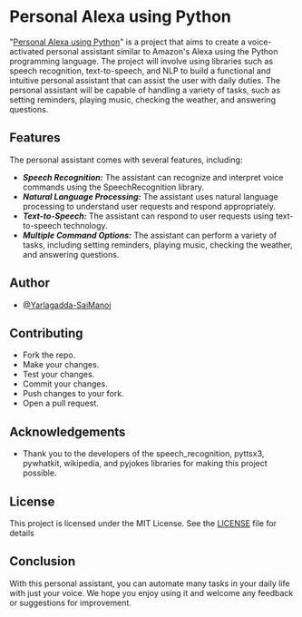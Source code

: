 
# Personal Alexa using Python

"[Personal Alexa using Python](https://github.com/Yarlagadda-saimanoj/Personal-Alexa-using-Python)" is a project that aims to create a voice-activated personal assistant similar to Amazon's Alexa using the Python programming language. The project will involve using libraries such as speech recognition, text-to-speech, and NLP to build a functional and intuitive personal assistant that can assist the user with daily duties. The personal assistant will be capable of handling a variety of tasks, such as setting reminders, playing music, checking the weather, and answering questions.

## Features

 The personal assistant comes with several features, including:

- ***Speech Recognition:*** The assistant can recognize and interpret voice commands using the SpeechRecognition library.
- ***Natural Language Processing:*** The assistant uses natural language processing to understand user requests and respond appropriately.
- ***Text-to-Speech:*** The assistant can respond to user requests using text-to-speech technology.
- ***Multiple Command Options:*** The assistant can perform a variety of tasks, including setting reminders, playing music, checking the weather, and answering questions.


## Author

- [@Yarlagadda-SaiManoj](https://github.com/Yarlagadda-saimanoj)


## Contributing

* Fork the repo.
* Make your changes.
* Test your changes.
* Commit your changes.
* Push changes to your fork.
* Open a pull request.


## Acknowledgements

 - Thank you to the developers of the speech_recognition, pyttsx3, pywhatkit, wikipedia, and pyjokes libraries for making this project possible.

## License

This project is licensed under the MIT License. See the [LICENSE](https://github.com/Yarlagadda-saimanoj/Personal-Alexa-using-Python/blob/main/LICENSe) file for details


## Conclusion

With this personal assistant, you can automate many tasks in your daily life with just your voice. We hope you enjoy using it and welcome any feedback or suggestions for improvement.
